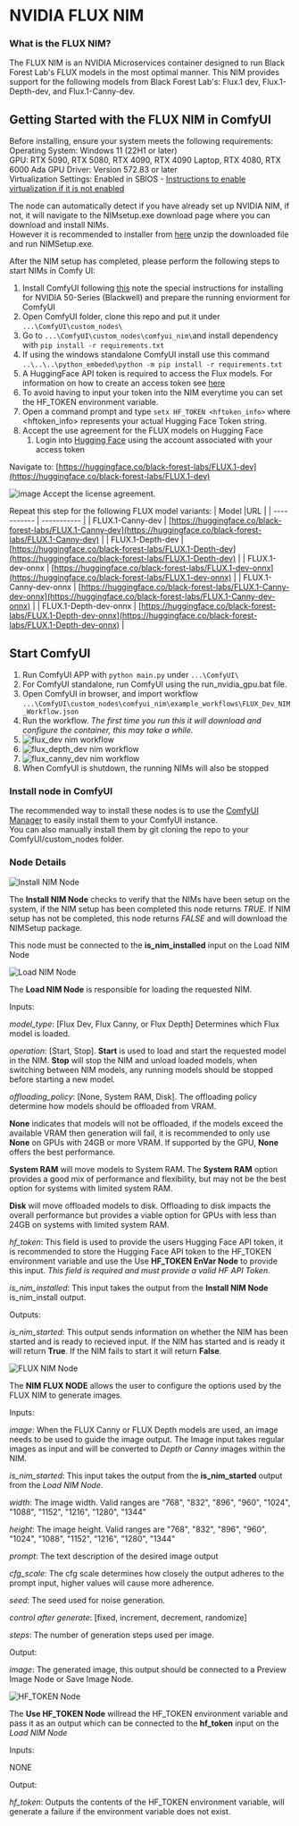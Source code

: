 # NVIDIA FLUX NIM

### What is the FLUX NIM?

The FLUX NIM is an NVIDIA Microservices container designed to run Black Forest Lab's FLUX models in the most optimal manner. This NIM provides support for the following models from Black Forest Lab's:  Flux.1 dev, Flux.1-Depth-dev, and Flux.1-Canny-dev. 

## Getting Started with the FLUX NIM in ComfyUI

Before installing, ensure your system meets the following requirements:  
Operating System: Windows 11 (22H1 or later)  
GPU: RTX 5090, RTX 5080, RTX 4090, RTX 4090 Laptop, RTX 4080, RTX 6000 Ada 
GPU Driver: Version 572.83 or later  
Virtualization Settings: Enabled in SBIOS - [Instructions to enable virtualization if it is not enabled](https://support.microsoft.com/en-gb/windows/enable-virtualization-on-windows-c5578302-6e43-4b4b-a449-8ced115f58e1)


The node can automatically detect if you have already set up NVIDIA NIM, if not, it will navigate to the NIMsetup.exe download page where you can download and install NIMs.  
However it is recommended to installer from [here](https://assets.ngc.nvidia.com/products/api-catalog/rtx/NIM_Prerequisites_Installer_03052025.zip) unzip the downloaded file and run NIMSetup.exe. 

After the NIM setup has completed, please perform the following steps to start NIMs in Comfy UI:

1. Install ComfyUI following [this](https://github.com/comfyanonymous/ComfyUI?tab=readme-ov-file#installing) note the special instructions for installing for NVIDIA 50-Series (Blackwell) and prepare the running enviorment for ComfyUI
2. Open ComfyUI folder, clone this repo and put it under `...\ComfyUI\custom_nodes\`
3. Go to `...\ComfyUI\custom_nodes\comfyui_nim\`and install dependency with `pip install -r requirements.txt`
4. If using the windows standalone ComfyUI install use this command `..\..\..\python_embeded\python -m pip install -r requirements.txt`
5. A HuggingFace API token is required to access the Flux models. For information on how to create an access token see [here](https://huggingface.co/docs/hub/en/security-tokens)
6. To avoid having to input your token into the NIM everytime you can set the HF_TOKEN environment variable.
7. Open a command prompt and type `setx HF_TOKEN <hftoken_info>` where <hftoken_info> represents your actual Hugging Face Token string.
8. Accept the use agreement for the FLUX models on Hugging Face
    1. Login into [Hugging Face](https://huggingface.co/login) using the account associated with your access token
  
Navigate to: [https://huggingface.co/black-forest-labs/FLUX.1-dev](https://huggingface.co/black-forest-labs/FLUX.1-dev) 

![image](https://github.com/user-attachments/assets/73206800-87cc-4bdf-a4bd-c0dde8730161)
Accept the license agreement.

Repeat this step for the following FLUX model variants:
| Model      |URL |
| ----------- | ----------- |
| FLUX.1-Canny-dev      | [https://huggingface.co/black-forest-labs/FLUX.1-Canny-dev](https://huggingface.co/black-forest-labs/FLUX.1-Canny-dev) |
| FLUX.1-Depth-dev      | [https://huggingface.co/black-forest-labs/FLUX.1-Depth-dev](https://huggingface.co/black-forest-labs/FLUX.1-Depth-dev) |
| FLUX.1-dev-onnx       | [https://huggingface.co/black-forest-labs/FLUX.1-dev-onnx](https://huggingface.co/black-forest-labs/FLUX.1-dev-onnx) |
| FLUX.1-Canny-dev-onnx | [https://huggingface.co/black-forest-labs/FLUX.1-Canny-dev-onnx](https://huggingface.co/black-forest-labs/FLUX.1-Canny-dev-onnx) |
| FLUX.1-Depth-dev-onnx | [https://huggingface.co/black-forest-labs/FLUX.1-Depth-dev-onnx](https://huggingface.co/black-forest-labs/FLUX.1-Depth-dev-onnx) |

## Start ComfyUI
1. Run ComfyUI APP with `python main.py` under `...\ComfyUI\`
2. For ComfyUI standalone, run ComfyUI using the run_nvidia_gpu.bat file. 
3. Open ComfyUI in browser, and import workflow `...\ComfyUI\custom_nodes\comfyui_nim\example_workflows\FLUX_Dev_NIM_Workflow.json`
4. Run the workflow. *The first time you run this it will download and configure the container, this may take a while.*
5. ![flux_dev nim workflow](assets/Flux.1_dev_NIM.png)
6. ![flux_depth_dev nim workflow](assets/Flux.1_depth_dev_NIM.png)
7. ![flux_canny_dev nim workflow](assets/Flux.1_canny_dev_NIM.png) 
8. When ComfyUI is shutdown, the running NIMs will also be stopped  

### Install node in ComfyUI
The recommended way to install these nodes is to use the [ComfyUI Manager](https://github.com/ltdrdata/ComfyUI-Manager) to easily install them to your ComfyUI instance.  
You can also manually install them by git cloning the repo to your ComfyUI/custom_nodes folder.


### Node Details
![Install NIM Node](assets/Install_NIM_Node.png)

The **Install NIM Node** checks to verify that the NIMs have been setup on the system, if the NIM setup has been completed this node returns *TRUE*. If NIM setup has not be completed, this node returns *FALSE* and will download the NIMSetup package.

This node must be connected to the **is_nim_installed** input on the Load NIM Node

![Load NIM Node](assets/Load_NIM_Node.png)

The **Load NIM Node** is responsible for loading the requested NIM. 

Inputs:

*model_type*: [Flux Dev, Flux Canny, or Flux Depth] Determines which Flux model is loaded.

*operation*: [Start, Stop]. **Start** is used to load and start the requested model in the NIM.  **Stop** will stop the NIM and unload loaded models, when switching between NIM models, any running models should be stopped before starting a new model.

*offloading_policy*: [None, System RAM, Disk]. The offloading policy determine how models should be offloaded from VRAM.

**None** indicates that models will not be offloaded, if the models exceed the available VRAM then generation will fail, it is recommended to only use **None** on GPUs with 24GB or more VRAM. If supported by the GPU, **None** offers the best performance.

**System RAM** will move models to System RAM. The **System RAM** option provides a good mix of performance and flexibility, but may not be the best option for systems with limited system RAM.

**Disk** will move offloaded models to disk. Offloading to disk impacts the overall performance but provides a viable option for GPUs with less than 24GB on systems with limited system RAM.

*hf_token*: This field is used to provide the users Hugging Face API token, it is recommended to store the Hugging Face API token to the HF_TOKEN environment variable and use the Use **HF_TOKEN EnVar Node** to provide this input. *This field is required and must provide a valid HF API Token*.

*is_nim_installed*: This input takes the output from the **Install NIM Node** is_nim_install output.

Outputs:

*is_nim_started*: This output sends information on whether the NIM has been started and is ready to recieved input. If the NIM has started and is ready it will return **True**. If the NIM fails to start it will return **False**.

![FLUX NIM Node](assets/Flux_NIM_Node.png)

The **NIM FLUX NODE** allows the user to configure the options used by the FLUX NIM to generate images.

Inputs:

*image*: When the FLUX Canny or FLUX Depth models are used, an image needs to be used to guide the image output. The Image input takes regular images as input and will be converted to *Depth* or *Canny* images within the NIM. 

*is_nim_started*: This input takes the output from the **is_nim_started** output from the *Load NIM Node*.

*width*: The image width. Valid ranges are "768", "832", "896", "960", "1024", "1088", "1152", "1216", "1280", "1344"

*height*: The image height. Valid ranges are "768", "832", "896", "960", "1024", "1088", "1152", "1216", "1280", "1344"

*prompt*: The text description of the desired image output

*cfg_scale*: The cfg scale determines how closely the output adheres to the prompt input, higher values will cause more adherence. 

*seed*: The seed used for noise generation.

*control after generate*: [fixed, increment, decrement, randomize]

*steps*: The number of generation steps used per image.

Output:

*image*: The generated image, this output should be connected to a Preview Image Node or Save Image Node.

![HF_TOKEN Node](assets/HF_TOKEN_Node.png)

The **Use HF_TOKEN Node** willread the HF_TOKEN environment variable and pass it as an output which can be connected to the **hf_token** input on the *Load NIM Node*

Inputs:

NONE

Output:

*hf_token*: Outputs the contents of the HF_TOKEN environment variable, will generate a failure if the environment variable does not exist.
